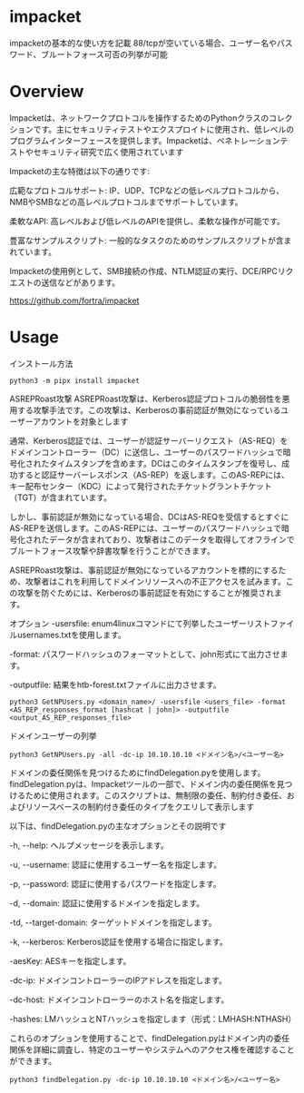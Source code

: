 # impacket
impacketの基本的な使い方を記載
88/tcpが空いている場合、ユーザー名やパスワード、ブルートフォース可否の列挙が可能

# Overview
Impacketは、ネットワークプロトコルを操作するためのPythonクラスのコレクションです。主にセキュリティテストやエクスプロイトに使用され、低レベルのプログラムインターフェースを提供します。Impacketは、ペネトレーションテストやセキュリティ研究で広く使用されています

Impacketの主な特徴は以下の通りです:

広範なプロトコルサポート: IP、UDP、TCPなどの低レベルプロトコルから、NMBやSMBなどの高レベルプロトコルまでサポートしています。

柔軟なAPI: 高レベルおよび低レベルのAPIを提供し、柔軟な操作が可能です。

豊富なサンプルスクリプト: 一般的なタスクのためのサンプルスクリプトが含まれています。

Impacketの使用例として、SMB接続の作成、NTLM認証の実行、DCE/RPCリクエストの送信などがあります。

https://github.com/fortra/impacket

# Usage

インストール方法

```
python3 -m pipx install impacket
```

ASREPRoast攻撃
ASREPRoast攻撃は、Kerberos認証プロトコルの脆弱性を悪用する攻撃手法です。この攻撃は、Kerberosの事前認証が無効になっているユーザーアカウントを対象とします

通常、Kerberos認証では、ユーザーが認証サーバーリクエスト（AS-REQ）をドメインコントローラー（DC）に送信し、ユーザーのパスワードハッシュで暗号化されたタイムスタンプを含めます。DCはこのタイムスタンプを復号し、成功すると認証サーバーレスポンス（AS-REP）を返します。このAS-REPには、キー配布センター（KDC）によって発行されたチケットグラントチケット（TGT）が含まれています。

しかし、事前認証が無効になっている場合、DCはAS-REQを受信するとすぐにAS-REPを送信します。このAS-REPには、ユーザーのパスワードハッシュで暗号化されたデータが含まれており、攻撃者はこのデータを取得してオフラインでブルートフォース攻撃や辞書攻撃を行うことができます。

ASREPRoast攻撃は、事前認証が無効になっているアカウントを標的にするため、攻撃者はこれを利用してドメインリソースへの不正アクセスを試みます。この攻撃を防ぐためには、Kerberosの事前認証を有効にすることが推奨されます。

オプション
-usersfile: enum4linuxコマンドにて列挙したユーザーリストファイルusernames.txtを使用します。

-format: パスワードハッシュのフォーマットとして、john形式にて出力させます。

-outputfile: 結果をhtb-forest.txtファイルに出力させます。

```
python3 GetNPUsers.py <domain_name>/ -usersfile <users_file> -format <AS_REP_responses_format [hashcat | john]> -outputfile <output_AS_REP_responses_file>
```

ドメインユーザーの列挙
```
python3 GetNPUsers.py -all -dc-ip 10.10.10.10 <ドメイン名>/<ユーザー名>
```



ドメインの委任関係を見つけるためにfindDelegation.pyを使用します。
findDelegation.pyは、Impacketツールの一部で、ドメイン内の委任関係を見つけるために使用されます。このスクリプトは、無制限の委任、制約付き委任、およびリソースベースの制約付き委任のタイプをクエリして表示します

以下は、findDelegation.pyの主なオプションとその説明です

-h, --help: ヘルプメッセージを表示します。

-u, --username: 認証に使用するユーザー名を指定します。

-p, --password: 認証に使用するパスワードを指定します。

-d, --domain: 認証に使用するドメインを指定します。

-td, --target-domain: ターゲットドメインを指定します。

-k, --kerberos: Kerberos認証を使用する場合に指定します。

-aesKey: AESキーを指定します。

-dc-ip: ドメインコントローラーのIPアドレスを指定します。

-dc-host: ドメインコントローラーのホスト名を指定します。

-hashes: LMハッシュとNTハッシュを指定します（形式：LMHASH:NTHASH）

これらのオプションを使用することで、findDelegation.pyはドメイン内の委任関係を詳細に調査し、特定のユーザーやシステムへのアクセス権を確認することができます。

```
python3 findDelegation.py -dc-ip 10.10.10.10 <ドメイン名>/<ユーザー名>
```
